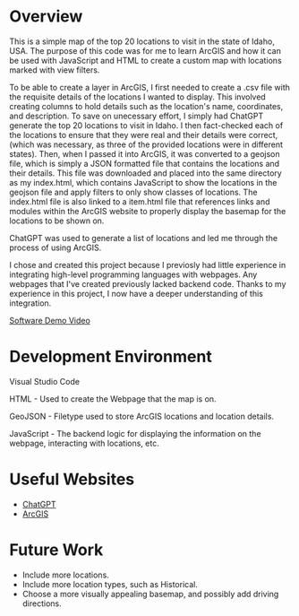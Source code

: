 # Overview

This is a simple map of the top 20 locations to visit in the state of Idaho, USA. The purpose of this code was for me to learn ArcGIS and how it can be used with JavaScript and HTML to create a custom map with locations marked with view filters.

To be able to create a layer in ArcGIS, I first needed to create a .csv file with the requisite details of the locations I wanted to display. This involved creating columns to hold details such as the location's name, coordinates, and description. To save on unecessary effort, I simply had ChatGPT generate the top  20 locations to visit in Idaho. I then fact-checked each of the locations to ensure that they were real and their details were correct, (which was necessary, as three of the provided locations were in different states). Then, when I passed it into ArcGIS, it was converted to a geojson file, which is simply a JSON formatted file that contains the locations and their details. This file was downloaded and placed into the same directory as my index.html, which contains JavaScript to show the locations in the geojson file and apply filters to only show classes of locations. The index.html file is also linked to a item.html file that references links and modules within the ArcGIS website to properly display the basemap for the locations to be shown on.

ChatGPT was used to generate a list of locations and led me through the process of using ArcGIS.

I chose and created this project because I previosly had little experience in integrating high-level programming languages with webpages. Any webpages that I've created previously lacked backend code. Thanks to my experience in this project, I now have a deeper understanding of this integration.

[Software Demo Video](https://www.youtube.com/watch?v=JYVdp7r96wA)

# Development Environment

Visual Studio Code

HTML - Used to create the Webpage that the map is on.

GeoJSON - Filetype used to store ArcGIS locations and location details.

JavaScript - The backend logic for displaying the information on the webpage, interacting with locations, etc.
# Useful Websites

* [ChatGPT](http://chat.openai.com)
* [ArcGIS](http://arcgis.com/home/index.html)

# Future Work

* Include more locations.
* Include more location types, such as Historical.
* Choose a more visually appealing basemap, and possibly add driving directions.

